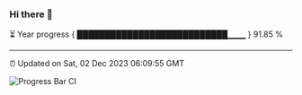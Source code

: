 ### Hi there 👋

⏳ Year progress { ███████████████████████████▁▁▁ } 91.85 %

---

⏰ Updated on Sat, 02 Dec 2023 06:09:55 GMT

![Progress Bar CI](https://github.com/Shyam-Makwana/GitHub-Actions-Demo/workflows/Progress%20Bar%20CI/badge.svg)
